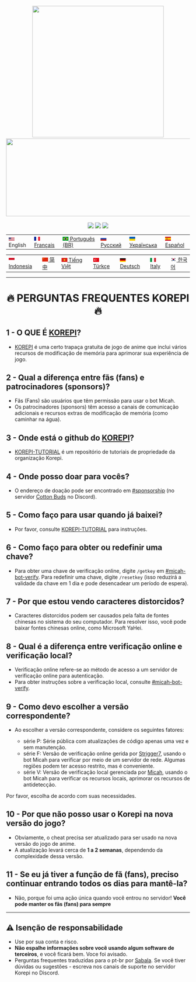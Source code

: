 <p align="center">
  <a href="#"><img width="360" height="360" src="https://media.discordapp.net/attachments/1033549666769449002/1107009612210765955/matches.png"></a>
  <a href="#"><img width="650" height="213" src="https://media.discordapp.net/attachments/1126893908597669989/1147375262980382790/image.png"></a>
</p>

<p align="center">
	<a href="https://github.com/Korepi/keyauth-cpp-library/releases"><img src="https://img.shields.io/github/downloads/Korepi/keyauth-cpp-library/total.svg?style=for-the-badge&color=darkcyan"></a>
	<a href="https://github.com/Korepi/Korepi/graphs/contributors"><img src="https://img.shields.io/github/contributors/Korepi/Korepi?style=for-the-badge&color=darkcyan"></a>
	<a href="https://discord.gg/korek"><img src="https://img.shields.io/discord/440536354544156683?label=Discord&logo=discord&style=for-the-badge&color=darkviolet"></a>
</p>

<div align="center">
<table>
  <tr>
    <td valign="center"><img src="https://raw.githubusercontent.com/hampusborgos/country-flags/ba2cf4101bf029d2ada26da2f95121de74581a4d/svg/us.svg" width="16"/> English</td>
    <td valign="center"><a href="README_fr-fr.md"><img src="https://raw.githubusercontent.com/hampusborgos/country-flags/ba2cf4101bf029d2ada26da2f95121de74581a4d/svg/fr.svg" width="16"/> Français</td>
    <td valign="center"><a href="README_pt-br.md"><img src="https://raw.githubusercontent.com/hampusborgos/country-flags/ba2cf4101bf029d2ada26da2f95121de74581a4d/svg/br.svg" width="16"/> Português (BR)</td>
    <td valign="center"><a href="README_ru-ru.md"><img src="https://raw.githubusercontent.com/hampusborgos/country-flags/ba2cf4101bf029d2ada26da2f95121de74581a4d/svg/ru.svg" width="16"/> Русский</a></td>
    <td valign="center"><a href="README_ua-ua.md"><img src="https://raw.githubusercontent.com/hampusborgos/country-flags/ba2cf4101bf029d2ada26da2f95121de74581a4d/svg/ua.svg" width="16"/> Українська</a></td>
    <td valign="center"><a href="README_es-cl.md"><img src="https://raw.githubusercontent.com/hampusborgos/country-flags/ba2cf4101bf029d2ada26da2f95121de74581a4d/svg/es.svg" width="16"/> Español</td>
      
  </tr>
</table>
</div>
<div align="center">
<table>
  <tr>
    <td valign="center"><a href="README_id-id.md"><img src="https://raw.githubusercontent.com/hampusborgos/country-flags/ba2cf4101bf029d2ada26da2f95121de74581a4d/svg/id.svg" width="16"/> Indonesia</td>
    <td valign="center"><a href="README_zh-cn.md"><img src="https://raw.githubusercontent.com/hampusborgos/country-flags/ba2cf4101bf029d2ada26da2f95121de74581a4d/svg/cn.svg" width="16"/> 简中</a></td> 
    <td valign="center"><a href="README_vi-vn.md"><img src="https://raw.githubusercontent.com/hampusborgos/country-flags/ba2cf4101bf029d2ada26da2f95121de74581a4d/svg/vn.svg" width="16"/> Tiếng Việt </a></td>
    <td valign="center"><a href="README_tr-tr.md"><img src="https://raw.githubusercontent.com/hampusborgos/country-flags/ba2cf4101bf029d2ada26da2f95121de74581a4d/svg/tr.svg" width="16"/> Türkçe </a></td>
    <td valign="center"><a href="README_de-de.md"><img src="https://raw.githubusercontent.com/hampusborgos/country-flags/ba2cf4101bf029d2ada26da2f95121de74581a4d/svg/de.svg" width="16"/> Deutsch</td>
    <td valign="center"><a href="README_it-it.md"><img src="https://raw.githubusercontent.com/hampusborgos/country-flags/ba2cf4101bf029d2ada26da2f95121de74581a4d/svg/it.svg" width="16"/> Italy</a></td>
    <td valign="center"><a href="README_ko-kr.md"><img src="https://raw.githubusercontent.com/hampusborgos/country-flags/ba2cf4101bf029d2ada26da2f95121de74581a4d/svg/kr.svg" width="16"/> 한국어</td>
  </tr>
</table>
</div>
	    
---
<div align="center">
  
# 🔥 PERGUNTAS FREQUENTES KOREPI 🔥

</div>

## 1 - O QUE É [KOREPI](https://github.com/Korepi/Korepi)?

- [KOREPI](https://github.com/Korepi/Korepi) é uma certo trapaça gratuita de jogo de anime que inclui vários recursos de modificação de memória para aprimorar sua experiência de jogo.

## 2 - Qual a diferença entre fãs (fans) e patrocinadores (sponsors)?

- Fãs (Fans) são usuários que têm permissão para usar o bot Micah.
- Os patrocinadores (sponsors) têm acesso a canais de comunicação adicionais e recursos extras de modificação de memória (como caminhar na água).

## 3 - Onde está o github do [KOREPI](https://github.com/Korepi/Korepi)?

- [KOREPI-TUTORIAL](https://github.com/Korepi/Korepi-Tutorial) é um repositório de tutoriais de propriedade da organização Korepi.

## 4 - Onde posso doar para vocês?

- O endereço de doação pode ser encontrado em ⁠[#sponsorship](https://discord.com/channels/1069057220802781265/1097565269985071205) (no servidor [Cotton Buds](https://discord.gg/cottonbuds) no Discord).

## 5 - Como faço para usar quando já baixei?

- Por favor, consulte [KOREPI-TUTORIAL](https://github.com/Korepi/Korepi-Tutorial) para instruções.

## 6 - Como faço para obter ou redefinir uma chave?

- Para obter uma chave de verificação online, digite `/getkey` em ⁠[#micah-bot-verify](https://discord.com/channels/1069057220802781265/1109781322005741658). Para redefinir uma chave, digite `/resetkey` (isso reduzirá a validade da chave em 1 dia e pode desencadear um período de espera).

## 7 - Por que estou vendo caracteres distorcidos?

- Caracteres distorcidos podem ser causados pela falta de fontes chinesas no sistema do seu computador. Para resolver isso, você pode baixar fontes chinesas online, como Microsoft YaHei.

## 8 - Qual é a diferença entre verificação online e verificação local?

- Verificação online refere-se ao método de acesso a um servidor de verificação online para autenticação.
- Para obter instruções sobre a verificação local, consulte [#micah-bot-verify](https://discord.com/channels/1069057220802781265/1109781322005741658).

## 9 - Como devo escolher a versão correspondente?

- Ao escolher a versão correspondente, considere os seguintes fatores:

   + série P: Série pública com atualizações de código apenas uma vez e sem manutenção.
   + série F: Versão de verificação online gerida por [Strigger7](https://github.com/Strigger7), usando o bot Micah para verificar por meio de um servidor de rede. Algumas regiões podem ter acesso restrito, mas é conveniente.
   + série V: Versão de verificação local gerenciada por [Micah](https://github.com/Micah123321), usando o bot Micah para verificar os recursos locais, aprimorar os recursos de antidetecção.

Por favor, escolha de acordo com suas necessidades.

## 10 - Por que não posso usar o Korepi na nova versão do jogo?

- Obviamente, o cheat precisa ser atualizado para ser usado na nova versão do jogo de anime.
- A atualização levará cerca de **1 a 2 semanas**, dependendo da complexidade dessa versão.

## 11 - Se eu já tiver a função de fã (fans), preciso continuar entrando todos os dias para mantê-la?

- Não, porque foi uma ação única quando você entrou no servidor! **Você pode manter os fãs (fans) para sempre**
---

## ⚠ Isenção de responsabilidade

- Use por sua conta e risco.
- **Não espalhe informações sobre você usando algum software de terceiros**, e você ficará bem. Voce foi avisado.
- Perguntas frequentes traduzidas para o pt-br por [Sabala](https://discord.com/users/251584957099540481). Se você tiver dúvidas ou sugestões - escreva nos canais de suporte no servidor Korepi no Discord.
